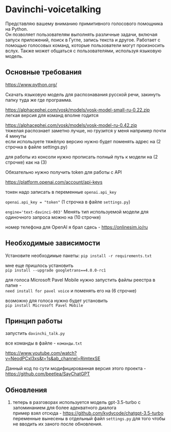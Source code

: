 # Davinchi-voicetalking

Представляю вашему вниманию примитивного голосового помощника на Python.  
Он позволяет пользователям выполнять различные задачи, включая запуск приложений, поиск в Гугле, запись текста и другое. Работает с помощью голосовых команд, которые пользователи могут произносить вслух. Также может общаться с пользователями, используя языковую модель.       

<h2>Основные требования</h2>  

https://www.python.org/ 

Скачать языковую модель для распознавания русской речи, закинуть папку туда же где программа.  

https://alphacephei.com/vosk/models/vosk-model-small-ru-0.22.zip            
легкая версия для команд вполне годится 

https://alphacephei.com/vosk/models/vosk-model-ru-0.42.zip     
тяжелая распознает заметно лучше, но грузится у меня например почти 4 минуты  
если используете тяжёлую версию нужно будет поменять адрес на (2 строчка в файле settings.py)  

для работы из консоли нужно прописать полный путь к модели на (2 строчке) как на (3) 

Обязательно нужно получить token для работы с API   

https://platform.openai.com/account/api-keys   

токен надо записать в переменные `openai.api_key`

`openai.api_key = "token"`    (1 строчка в файле `settings.py`) 

`engine='text-davinci-003'`   Менять тип используемой модели для одиночного запроса можно на (10 строчке) 

номер телефона для OpenAI я брал сдесь - https://onlinesim.io/ru

<h2>Необходимые зависимости</h2> 

Установите необходимые пакеты: `pip install -r requirements.txt`

мне еще пришлось установить   
`pip install --upgrade googletrans==4.0.0-rc1`  

для голоса Microsoft Pavel Mobile нужно запустить файлы реестра в папке -  
`need install for pavel voice` и поменять его на (6 строчке)  
  
возможно для голоса нужно будет установить  
`pip install Microsoft Pavel Mobile`  
   
<h2>Принцип работы</h3> 

запустить `davinchi_talk.py`

все команды в файле - `команды.txt`

https://www.youtube.com/watch?v=NeodPCxl3xs&t=1s&ab_channel=RimtexSE  

Данный код по сути модифицированная версия этого проекта - https://github.com/beetlea/SayChatGPT   

<h2>Обновления</h3> 

1. теперь в разговорах используется модель gpt-3.5-turbo с запоминанием для более адекватного диалога   
пример взял отсюда - https://github.com/kydycode/chatgpt-3.5-turbo  
переменные вынесены в отдельный файл `settings.py` для того чтобы не вводить их заного после обновления.

